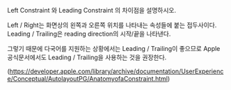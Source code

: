 Left Constraint 와 Leading Constraint 의 차이점을 설명하시오.

Left / Right는 화면상의 왼쪽과 오른쪽 위치를 나타내는 속성들에 붙는 접두사이다.
Leading / Trailing은 reading direction의 시작/끝을 나타낸다.

그렇기 때문에 다국어를 지원하는 상황에서는 Leading / Trailing이 좋으므로 Apple 공식문서에서도 Leading / Trailing을 사용하는 것을 권장한다.

(https://developer.apple.com/library/archive/documentation/UserExperience/Conceptual/AutolayoutPG/AnatomyofaConstraint.html)
